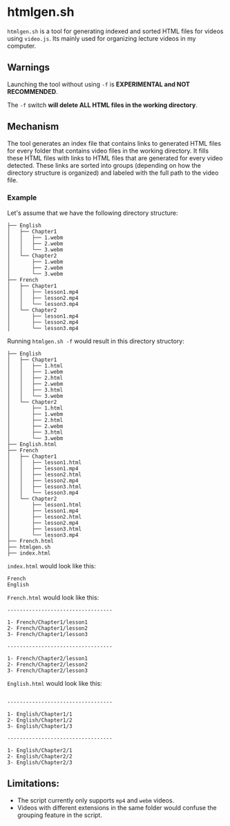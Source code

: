 # htmlgen.sh

`htmlgen.sh` is a tool for generating indexed and sorted HTML files for videos using `video.js`. Its mainly used for organizing lecture videos in my computer.

## Warnings

Launching the tool without using `-f` is **EXPERIMENTAL and NOT RECOMMENDED**.

The `-f` switch **will delete ALL HTML files in the working directory**.

## Mechanism

The tool generates an index file that contains links to generated HTML files for every folder that contains video files in the working directory. It fills these HTML files with links to HTML files that are generated for every video detected. These links are sorted into groups (depending on how the directory structure is organized) and labeled with the full path to the video file.

### Example

Let's assume that we have the following directory structure:
```
├── English
│   ├── Chapter1
│   │   ├── 1.webm
│   │   ├── 2.webm
│   │   └── 3.webm
│   └── Chapter2
│       ├── 1.webm
│       ├── 2.webm
│       └── 3.webm
├── French
│   ├── Chapter1
│   │   ├── lesson1.mp4
│   │   ├── lesson2.mp4
│   │   └── lesson3.mp4
│   └── Chapter2
│       ├── lesson1.mp4
│       ├── lesson2.mp4
│       └── lesson3.mp4
```
Running `htmlgen.sh -f` would result in this directory structory:
```
├── English
│   ├── Chapter1
│   │   ├── 1.html
│   │   ├── 1.webm
│   │   ├── 2.html
│   │   ├── 2.webm
│   │   ├── 3.html
│   │   └── 3.webm
│   └── Chapter2
│       ├── 1.html
│       ├── 1.webm
│       ├── 2.html
│       ├── 2.webm
│       ├── 3.html
│       └── 3.webm
├── English.html
├── French
│   ├── Chapter1
│   │   ├── lesson1.html
│   │   ├── lesson1.mp4
│   │   ├── lesson2.html
│   │   ├── lesson2.mp4
│   │   ├── lesson3.html
│   │   └── lesson3.mp4
│   └── Chapter2
│       ├── lesson1.html
│       ├── lesson1.mp4
│       ├── lesson2.html
│       ├── lesson2.mp4
│       ├── lesson3.html
│       └── lesson3.mp4
├── French.html
├── htmlgen.sh
├── index.html
```


`index.html` would look like this:

```
French
English 
```

`French.html` would look like this:
```
----------------------------------

1- French/Chapter1/lesson1
2- French/Chapter1/lesson2
3- French/Chapter1/lesson3

----------------------------------

1- French/Chapter2/lesson1
2- French/Chapter2/lesson2
3- French/Chapter2/lesson3 
```

`English.html` would look like this:

```

----------------------------------

1- English/Chapter1/1
2- English/Chapter1/2
3- English/Chapter1/3

----------------------------------

1- English/Chapter2/1
2- English/Chapter2/2
3- English/Chapter2/3 
```

## Limitations: 

- The script currently only supports `mp4` and `webm` videos.
- Videos with different extensions in the same folder would confuse the grouping feature in the script.
